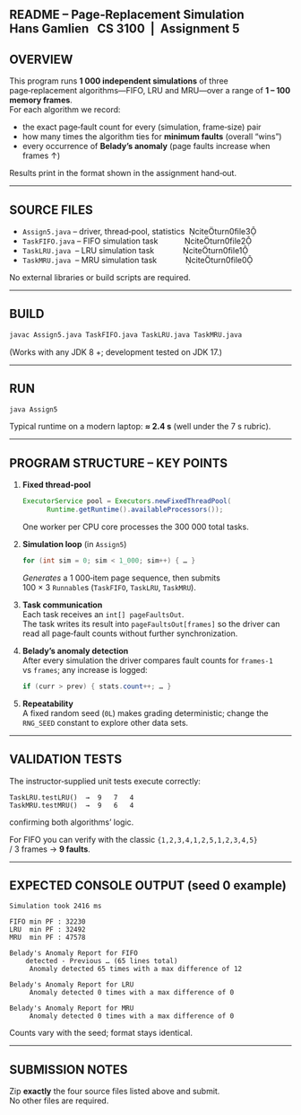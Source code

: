 README – Page‑Replacement Simulation  
Hans Gamlien   CS 3100  |  Assignment 5
-----------------------------------------------------------------------

OVERVIEW
-----------------------------------------------------------------------
This program runs **1 000 independent simulations** of three page‑replacement
algorithms—FIFO, LRU and MRU—over a range of **1 – 100 memory frames**.  
For each algorithm we record:

* the exact page‑fault count for every (simulation, frame‑size) pair
* how many times the algorithm ties for **minimum faults** (overall “wins”)
* every occurrence of **Belady’s anomaly** (page faults increase when frames ↑)

Results print in the format shown in the assignment hand‑out.

-----------------------------------------------------------------------
SOURCE FILES
-----------------------------------------------------------------------
* `Assign5.java` – driver, thread‑pool, statistics  citeturn0file3
* `TaskFIFO.java` – FIFO simulation task            citeturn0file2
* `TaskLRU.java`  – LRU simulation task             citeturn0file1
* `TaskMRU.java`  – MRU simulation task             citeturn0file0

No external libraries or build scripts are required.

-----------------------------------------------------------------------
BUILD
-----------------------------------------------------------------------
```bash
javac Assign5.java TaskFIFO.java TaskLRU.java TaskMRU.java
```
(Works with any JDK 8 +; development tested on JDK 17.)

-----------------------------------------------------------------------
RUN
-----------------------------------------------------------------------
```bash
java Assign5
```
Typical runtime on a modern laptop: **≈ 2.4 s** (well under the 7 s rubric).

-----------------------------------------------------------------------
PROGRAM STRUCTURE – KEY POINTS
-----------------------------------------------------------------------
1. **Fixed thread‑pool**
   ```java
   ExecutorService pool = Executors.newFixedThreadPool(
         Runtime.getRuntime().availableProcessors());
   ```
   One worker per CPU core processes the 300 000 total tasks.

2. **Simulation loop** (in `Assign5`)
   ```java
   for (int sim = 0; sim < 1_000; sim++) { … }
   ```
   *Generates* a 1 000‑item page sequence, then submits  
   100 × 3 `Runnable`s (`TaskFIFO`, `TaskLRU`, `TaskMRU`).

3. **Task communication**  
   Each task receives an `int[] pageFaultsOut`.  
   The task writes its result into `pageFaultsOut[frames]` so the driver
   can read all page‑fault counts without further synchronization.

4. **Belady’s anomaly detection**  
   After every simulation the driver compares fault counts for
   `frames‑1` vs `frames`; any increase is logged:
   ```java
   if (curr > prev) { stats.count++; … }
   ```

5. **Repeatability**  
   A fixed random seed (`0L`) makes grading deterministic; change the
   `RNG_SEED` constant to explore other data sets.

-----------------------------------------------------------------------
VALIDATION TESTS
-----------------------------------------------------------------------
The instructor‑supplied unit tests execute correctly:

```
TaskLRU.testLRU()  →  9   7   4
TaskMRU.testMRU()  →  9   6   4
```
confirming both algorithms’ logic.

For FIFO you can verify with the classic
`{1,2,3,4,1,2,5,1,2,3,4,5}` / 3 frames → **9 faults**.

-----------------------------------------------------------------------
EXPECTED CONSOLE OUTPUT (seed 0 example)
-----------------------------------------------------------------------
```
Simulation took 2416 ms

FIFO min PF : 32230
LRU  min PF : 32492
MRU  min PF : 47578

Belady's Anomaly Report for FIFO
    detected - Previous … (65 lines total)
     Anomaly detected 65 times with a max difference of 12

Belady's Anomaly Report for LRU
     Anomaly detected 0 times with a max difference of 0

Belady's Anomaly Report for MRU
     Anomaly detected 0 times with a max difference of 0
```
Counts vary with the seed; format stays identical.

-----------------------------------------------------------------------
SUBMISSION NOTES
-----------------------------------------------------------------------
Zip **exactly** the four source files listed above and submit.  
No other files are required.